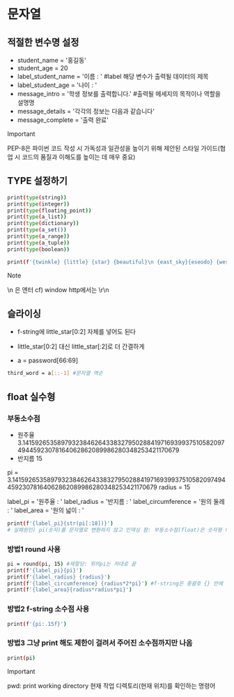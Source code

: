 # 문자열
## 적절한 변수명 설정
- student_name = '홍길동'
- student_age = 20
- label_student_name = '이름 : ' #label 해당 변수가 출력될 데이터의 제목
- label_student_age = '나이 : '
- message_intro = '학생 정보를 출력합니다.' #출력될 메세지의 목적이나 역할을 설명명
- message_details = '각각의 정보는 다음과 같습니다'
- message_complete = '출력 완료'

>[!IMPORTANT]
>PEP-8은 파이썬 코드 작성 시 가독성과 일관성을 높이기 위해 제안된 스타일 가이드(협업 시 코드의 품질과 이해도를 높이는 데 매우 중요)

## TYPE 설정하기
```bash
print(type(string))
print(type(integer))
print(type(floating_point))
print(type(a_list))
print(type(dictionary))
print(type(a_set())
print(type(a_range))
print(type(a_tuple))
print(type(boolean))
```

```bash
print(f'{twinkle} {little} {star} {beautiful}\n {east_sky}{eseodo} {west_sky}{eseodo}\n {twinkle} {little} {star} {beautiful}')
```

>[!NOTE]
>\n 은 엔터 cf) window http에서는 \r\n
 ## 슬라이싱
- f-string에 little_star[0:2] 자체를 넣어도 된다
- little_star[0:2] 대신 little_star[:2]로 더 간결하게

- a = password[66:69]
```bash
third_word = a[::-1] #문자열 역순
``` 
## float 실수형 
### 부동소수점 
- 원주율 3.1415926535897932384626433832795028841971693993751058209749445923078164062862089986280348253421170679
- 반지름 15

pi = 3.1415926535897932384626433832795028841971693993751058209749445923078164062862089986280348253421170679
radius = 15

label_pi = '원주율 : '
label_radius = '반지름 : '
label_circumference = '원의 둘레 : '
label_area = '원의 넓이 : '

```bash
print(f'{label_pi}{str(pi[:18])}')
# 실패원인) pi(숫자)를 문자열로 변환하지 않고 인덱싱 함: 부동소수점(float)은 숫자형 데이터 타입이므로 문자열이나 리스트처럼 인덱싱([])이 불가능
```

### 방법1 round 사용
```bash
pi = round(pi, 15) #재할당: 위의pi는 저대로 끝
print(f'{label_pi}{pi}')
print(f'{label_radius} {radius}')
print(f'{label_circumference} {radius*2*pi}') #f-string은 중괄호 {} 안에 파이썬 표현식을 넣어야 제대로 동작
print(f'{label_area}{radius*radius*pi}')
```

### 방법2 f-string 소수점 사용
```bash
print(f'{pi:.15f}')
```
### 방법3 그냥 print 해도 제한이 걸려서 주어진 소수점까지만 나옴
```bash 
print(pi)
```
>[!IMPORTANT] 
>pwd: print working directory 현재 작업 디렉토리(현재 위치)를 확인하는 명령어

